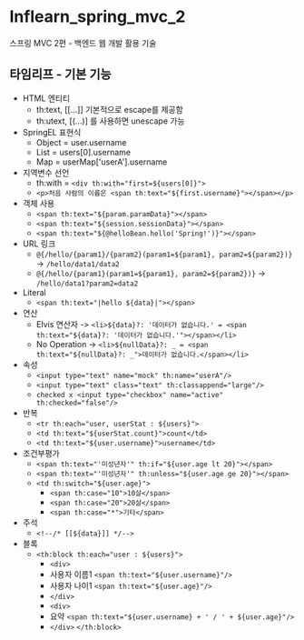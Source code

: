 # Inflearn_spring_mvc_2
스프링 MVC 2편 - 백엔드 웹 개발 활용 기술

## 타임리프 - 기본 기능
- HTML 엔티티
  - th:text, [[...]] 기본적으로 escape를 제공함
  - th:utext, [(...)] 를 사용하면 unescape 가능
- SpringEL 표현식
  - Object = user.username
  - List = users[0].username
  - Map = userMap['userA'].username
- 지역변수 선언
  - th:with = `<div th:with="first=${users[0]}">`
  - `<p>처음 사람의 이름은 <span th:text="${first.username}"></span></p>`
- 객체 사용
  - `<span th:text="${param.paramData}"></span>`
  - `<span th:text="${session.sessionData}"></span>`
  - `<span th:text="${@helloBean.hello('Spring!')}"></span>`
- URL 링크
  - `@{/hello/{param1}/{param2}(param1=${param1}, param2=${param2})}` -> `/hello/data1/data2`
  - `@{/hello/{param1}(param1=${param1}, param2=${param2})}` -> `/hello/data1?param2=data2`
- Literal
  - `<span th:text="|hello ${data}|"></span>`
- 연산
  - Elvis 연산자 -> `<li>${data}?: '데이터가 없습니다.' = <span th:text="${data}?: '데이터가 없습니다.'"></span></li>`
  - No Operation -> `<li>${nullData}?: _ = <span th:text="${nullData}?: _">데이터가 없습니다.</span></li>`
- 속성
  - `<input type="text" name="mock" th:name="userA"/>`
  - `<input type="text" class="text" th:classappend="large"/>`
  - `checked x <input type="checkbox" name="active" th:checked="false"/>`
- 반복
  - `<tr th:each="user, userStat : ${users}">`
  - `<td th:text="${userStat.count}">count</td>`
  - `<td th:text="${user.username}">username</td>`
- 조건부평가
  - `<span th:text="'미성년자'" th:if="${user.age lt 20}"></span>`
  - `<span th:text="'미성년자'" th:unless="${user.age ge 20}"></span>`
  - `<td th:switch="${user.age}">`
    - `<span th:case="10">10살</span>`
    - `<span th:case="20">20살</span>`
    - `<span th:case="*">기타</span>`
- 주석
  - `<!--/* [[${data}]] */-->`
- 블록
  - `<th:block th:each="user : ${users}">`
     - `<div>`
     -   사용자 이름1 `<span th:text="${user.username}"/>`
     -   사용자 나이1 `<span th:text="${user.age}"/>`
     - `</div>`
     - `<div>`
     -   요약 `<span th:text="${user.username} + ' / ' + ${user.age}"/>`
     - `</div>`
    `</th:block>`
